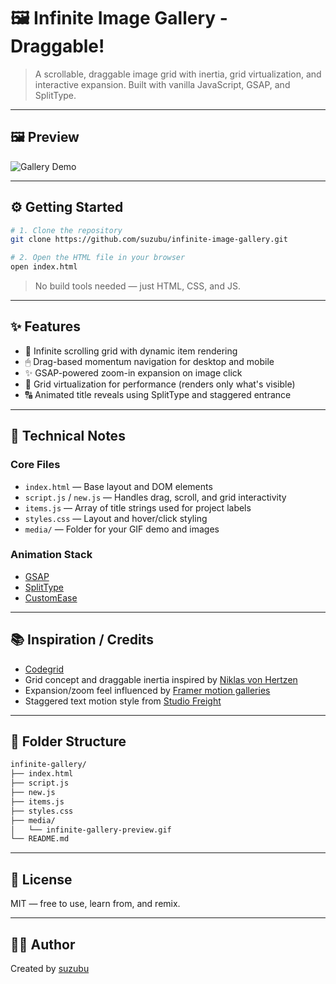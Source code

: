 # 🖼️ Infinite Image Gallery - Draggable!

> A scrollable, draggable image grid with inertia, grid virtualization, and interactive expansion. Built with vanilla JavaScript, GSAP, and SplitType.

---

## 🖼 Preview

![Gallery Demo](media/infinite-gallery-preview.gif)

---

## ⚙️ Getting Started

```bash
# 1. Clone the repository
git clone https://github.com/suzubu/infinite-image-gallery.git

# 2. Open the HTML file in your browser
open index.html
```

> No build tools needed — just HTML, CSS, and JS.

---

## ✨ Features

- 🧭 Infinite scrolling grid with dynamic item rendering
- 🖱 Drag-based momentum navigation for desktop and mobile
- ✨ GSAP-powered zoom-in expansion on image click
- 🧠 Grid virtualization for performance (renders only what's visible)
- 🔠 Animated title reveals using SplitType and staggered entrance

---

## 🧠 Technical Notes

### Core Files
- `index.html` — Base layout and DOM elements
- `script.js` / `new.js` — Handles drag, scroll, and grid interactivity
- `items.js` — Array of title strings used for project labels
- `styles.css` — Layout and hover/click styling
- `media/` — Folder for your GIF demo and images

### Animation Stack
- [GSAP](https://greensock.com/gsap/)
- [SplitType](https://www.npmjs.com/package/split-type)
- [CustomEase](https://greensock.com/docs/v3/Eases/CustomEase)

---

## 📚 Inspiration / Credits

- [Codegrid](https://www.youtube.com/watch?v=Xhb5vRydSj4&t=754s)
- Grid concept and draggable inertia inspired by [Niklas von Hertzen](https://github.com/niklasvh/infinite-canvas)
- Expansion/zoom feel influenced by [Framer motion galleries](https://www.framer.com/motion/)
- Staggered text motion style from [Studio Freight](https://studiofreight.com/)

---

## 📂 Folder Structure

```bash
infinite-gallery/
├── index.html
├── script.js
├── new.js
├── items.js
├── styles.css
├── media/
│   └── infinite-gallery-preview.gif
└── README.md
```

---

## 📜 License

MIT — free to use, learn from, and remix.

---

## 🙋‍♀️ Author

Created by [suzubu](https://github.com/suzubu)
